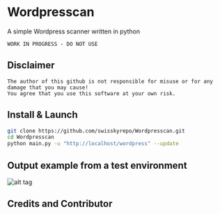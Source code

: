 # Wordpresscan
A simple Wordpress scanner written in python
```
WORK IN PROGRESS - DO NOT USE
```

## Disclaimer
```
The author of this github is not responsible for misuse or for any damage that you may cause!
You agree that you use this software at your own risk.
```


## Install & Launch
```bash
git clone https://github.com/swisskyrepo/Wordpresscan.git
cd Wordpresscan
python main.py -u "http://localhost/wordpress" --update
```

## Output example from a test environment
![alt tag](https://github.com/swisskyrepo/Wordpresscan/blob/master/screens/Version%204.4.7.png?raw=true)


## Credits and Contributor
 